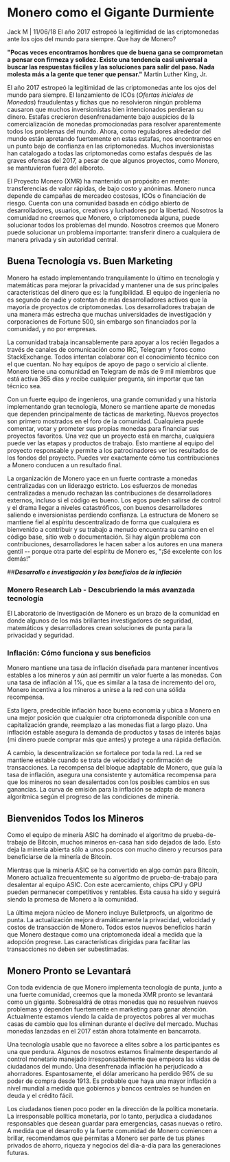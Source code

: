 # Monero como el Gigante Durmiente

Jack M | 11/06/18 El año 2017 estropeó la legitimidad de las criptomonedas ante los ojos del mundo para siempre. Que hay de Monero?


 **"Pocas veces encontramos hombres que de buena gana se comprometan a pensar con firmeza y solidez. Existe una tendencia casi universal a buscar las respuestas fáciles y las soluciones para salir del paso. Nada molesta más a la gente que tener que pensar."**
Martin Luther King, Jr.

El año 2017 estropeó la legitimidad de las criptomonedas ante los ojos del mundo para siempre. El lanzamiento de ICOs (_Ofertas iniciales de Monedas_) fraudulentas y fichas que no resolvieron ningún problema causaron que muchos inversionistas bien intencionados perdieran su dinero. Estafas crecieron desenfrenadamente bajo auspicios de la comercialización de monedas promocionadas para resolver aparentemente todos los problemas del mundo. Ahora, como reguladores alrededor del mundo están apretando fuertemente en estas estafas, nos encontramos en un punto bajo de confianza en las criptomonedas. Muchos inversionistas han catalogado a todas las criptomonedas como estafas después de las graves ofensas del 2017, a pesar de que algunos proyectos, como Monero, se mantuvieron fuera del alboroto.

El Proyecto Monero (XMR) ha mantenido un propósito en mente: transferencias de valor rápidas, de bajo costo y anónimas. Monero nunca depende de campañas de mercadeo costosas, ICOs o financiación de riesgo. Cuenta con una comunidad basada en código abierto de desarrolladores, usuarios, creativos y luchadores por la libertad. Nosotros la comunidad no creemos que Monero, o criptomoneda alguna, puede solucionar todos los problemas del mundo. Nosotros creemos que Monero puede solucionar un problema importante: transferir dinero a cualquiera de manera privada y sin autoridad central.

## Buena Tecnología vs. Buen Marketing

Monero ha estado implementando tranquilamente lo último en tecnología y matemáticas para mejorar la privacidad y mantener una de sus principales características del dinero que es: la fungibilidad. El equipo de ingeniería no es segundo de nadie y ostentan de más desarrolladores activos que la mayoría de proyectos de criptomonedas. Los desarrolladores trabajan de una manera más estrecha que muchas universidades de investigación y corporaciones de Fortune 500, sin embargo son financiados por la comunidad, y no por empresas.

La comunidad trabaja incansablemente para apoyar a los recién llegados a través de canales de comunicación como IRC, Telegram y foros como StackExchange. Todos intentan colaborar con el conocimiento técnico con el que cuentan. No hay equipos de apoyo de pago o servicio al cliente. Monero tiene una comunidad en Telegram de más de 9 mil miembros que está activa 365 días y recibe cualquier pregunta, sin importar
que tan técnico sea.

Con un fuerte equipo de ingenieros, una grande comunidad y una historia implementando gran tecnología, Monero se mantiene aparte de monedas que dependen principalmente de tácticas de marketing. Nuevos proyectos son primero mostrados en el foro de la comunidad. Cualquiera puede comentar, votar y prometer sus propias monedas para financiar sus proyectos favoritos. Una vez que un proyecto está en marcha, cualquiera puede ver las etapas y productos de trabajo. Esto mantiene al equipo del proyecto responsable y permite a los patrocinadores ver los resultados de los fondos del proyecto. Puedes ver exactamente cómo tus contribuciones a Monero conducen a un resultado final.

La organización de Monero yace en un fuerte contraste a monedas centralizadas con un liderazgo estricto. Los esfuerzos de monedas centralizadas a menudo rechazan las contribuciones de desarrolladores externos, incluso si el código es bueno. Los egos pueden salirse de control y el drama llegar a niveles catastróficos, con buenos desarrolladores saliendo e inversionistas perdiendo confianza. La estructura de Monero se mantiene fiel al espíritu descentralizado de forma que cualquiera es bienvenido a contribuir y su trabajo a menudo encuentra su camino en el código base, sitio web o documentación. Si hay algún problema con contribuciones, desarrolladores le hacen saber a los autores en una manera gentil -- porque otra parte del espíritu de Monero es, "¡Sé excelente con los demás!"

##_**Desarrollo e investigación y los beneficios de la inflación**_

### Monero Research Lab - Descubriendo la más avanzada tecnología

El Laboratorio de Investigación de Monero es un brazo de la comunidad en donde algunos de los más brillantes investigadores de seguridad, matemáticos y desarrolladores crean soluciones de punta para la privacidad y seguridad.

### Inflación: Cómo funciona y sus beneficios

Monero mantiene una tasa de inflación diseñada para mantener incentivos estables a los mineros y aún así permitir un valor fuerte a las monedas. Con una tasa de inflación al 1%, que es similar a la tasa de incremento del oro, Monero incentiva a los mineros a unirse a la red con una sólida recompensa.

Esta ligera, predecible inflación hace buena economía y ubica a Monero en una mejor posición que cualquier otra criptomoneda disponible con una capitalización grande, reemplazo a las monedas fiat a largo plazo. Una inflación estable asegura la demanda de productos y tasas de interés bajas (mi dinero puede comprar más que antes) y protege a una rápida deflación.

A cambio, la descentralización se fortalece por toda la red. La red se mantiene estable cuando se trata de velocidad y confirmación de transacciones. La recompensa del bloque adaptable de Monero, que guía la tasa de inflación, asegura una consistente y automática recompensa para que los mineros no sean desalentados con los posibles cambios en sus ganancias. La curva de emisión para la inflación se adapta de manera algorítmica según el progreso de las condiciones de minería. 


## Bienvenidos Todos los Mineros

Como el equipo de minería ASIC ha dominado el algoritmo de prueba-de-trabajo de Bitcoin, muchos mineros en-casa han sido dejados de lado. Esto deja la minería abierta sólo a unos pocos con mucho dinero y recursos para beneficiarse de la minería de Bitcoin. 

Mientras que la minería ASIC se ha convertido en algo común para Bitcoin, Monero actualiza frecuentemente su algoritmo de prueba-de-trabajo para desalentar al equipo ASIC. Con este acercamiento, chips CPU y GPU pueden permanecer competitivos y rentables. Esta causa ha sido y 
seguirá siendo la promesa de Monero a la comunidad.

La última mejora núcleo de Monero incluye Bulletproofs, un algoritmo de punta. La actualización mejora dramáticamente la privacidad, velocidad y costos de transacción de Monero. Todos estos nuevos beneficios harán que Monero destaque como una criptomoneda ideal a medida que la adopción progrese. Las características dirigidas para facilitar las transacciones no deben ser subestimadas.


## Monero Pronto se Levantará 

Con toda evidencia de que Monero implementa tecnología de punta, junto a una fuerte comunidad, creemos que la moneda XMR pronto se levantará como un gigante. Sobresaldrá de otras monedas que no resuelven nuevos problemas y dependen fuertemente en marketing para ganar atención. Actualmente estamos viendo la caída de proyectos pobres al ver muchas casas de cambio que los eliminan durante el declive del mercado. Muchas monedas lanzadas en el 2017 están ahora totalmente en bancarrota.

Una tecnología usable que no favorece a elites sobre a los participantes es una que perdura. Algunos de nosotros estamos finalmente despertando al control monetario manejado irresponsablemente que empeora las vidas de ciudadanos del mundo. Una desenfrenada inflación ha perjudicado a ahorradores. Espantosamente, el dólar americano ha perdido 96% de su poder de compra desde 1913. Es probable que haya una mayor inflación a nivel mundial a medida que gobiernos y bancos centrales se hunden en deuda y el crédito fácil.

Los ciudadanos tienen poco poder en la dirección de la política monetaria. La irresponsable política monetaria, por lo tanto, perjudica a ciudadanos responsables que desean guardar para emergencias, casas nuevas o retiro. A medida que el desarrollo y la fuerte comunidad de Monero comiencen a brillar, recomendamos que permitas a Monero ser parte de tus planes privados de ahorro, riqueza y negocios del día-a-día para las generaciones futuras.




